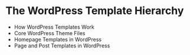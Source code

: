 # The WordPress Template Hierarchy 
- How WordPress Templates Work 
- Core WordPress Theme Files 
- Homepage Templates in WordPress 
- Page and Post Templates in WordPress
